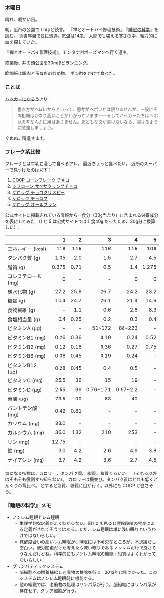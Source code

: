 ### 木曜日

晴れ、暖かい日。

朝。近所の公園で１hほど読書。
『禅とオートバイ修理技術』、『[睡眠の科学](https://www.amazon.co.jp/%E7%9D%A1%E7%9C%A0%E3%81%AE%E7%A7%91%E5%AD%A6%E3%83%BB%E6%94%B9%E8%A8%82%E6%96%B0%E7%89%88-%E3%81%AA%E3%81%9C%E7%9C%A0%E3%82%8B%E3%81%AE%E3%81%8B-%E3%81%AA%E3%81%9C%E7%9B%AE%E8%A6%9A%E3%82%81%E3%82%8B%E3%81%AE%E3%81%8B-%E3%83%96%E3%83%AB%E3%83%BC%E3%83%90%E3%83%83%E3%82%AF%E3%82%B9-%E6%AB%BB%E4%BA%95/dp/4065020263)』を読む。
読書序盤で蚊に遭遇。気温は14度。
人間でも堪える寒さの中、精力的に血を探していた。

『禅とオートバイ修理技術』。モンタナ州ボーズマンへ行く道中。

終業後、井の頭公園を30mほどランニング。

晩御飯は豚肉と玉ねぎの炒め物。
ポン酢をかけて食べた。

### ことば

[ハッカーになろう](https://cruel.org/freeware/hacker.html)より：

> 書き方がへぼいからといって、思考がヘボいとは限りませんが、一般にその相関はかなり高いことがわかっています――そしてハッカーたちはヘボい思考なんかに用はありません。まともな文が書けないなら、書けるように勉強しましょう。

ぐぬぬ。精進すます。

### フレーク系比較

フレークとは牛乳に浸して食べるアレ。
最近ちょっと食べたい。
近所のスーパーで見つけたのは以下：

1. [COOP コーンフレーク チョコ](https://goods.jccu.coop/lineup/4902220158509.html)
1. [シスコーン サクサクリングチョコ](https://www.nissin.com/jp/products/items/11817)
1. [ケロッグ チョコクリスピー](https://www.kelloggs.com/ja-jp/products/coco/coco-kuns-chocolate-krispies.html)
1. [ケロッグ チョコワ](https://www.kelloggs.com/ja-jp/products/coco/coco-kuns-chocowa.html)
1. [ケロッグ オールブラン](https://www.kelloggs.com/ja-jp/products/all-bran/bran-rich.html)

公式サイトに掲載されている情報から一食分（30g当たり）に含まれる栄養成分を表にしてみた
（1 と 5 は公式サイトでは１食40g だったため、30g分に換算した）：

||1|2|3|4|5|
|---|--:|--:|--:|--:|--:|
|エネルギー (kcal)|118|115|116|115|106|
|タンパク質 (g)|1.35|2.0|1.5|2.7|4.5|
|脂質 (g)|0.375|0.71|0.5|1.4|1.275|
|コレステロール (mg)|0|-|-|0|0|
|炭水化物 (g)|27.2|25.8|26.7|24.2|23.2|
|糖類 (g)|10.4|24.7|26.1|21.4|14.9|
|食物繊維 (g)|-|1.1|0.6|2.8|8.3|
|食塩相当量 (g)|0.4|0.25|0.2|0.3|0.4|
|ビタミンA (μg)|-|-|51~172|88~223|-|
|ビタミンB1 (mg)|0.26|0.36|0.19|0.24|0.52|
|ビタミンB2 (mg)|0.12|0.18|0.36|0.27|0.75|
|ビタミンB6 (mg)|0.38|0.45|0.19|0.24|-|
|ビタミンB12 (μg)|0.28|0.45|0.4|0.5|-|
|ビタミンC (mg)|25.5|36|15|19|-|
|ビタミンD (μg)|2.55|99|0.76~1.71|0.97~2.2|-|
|葉酸 (μg)|73.5|99|63|49|-|
|パントテン酸 (mg)|0.42|0.81|-|-|-|
|カリウム (mg)|33.0|-|-|-|-|
|カルシウム (mg)|36.0|132|210|253|-|
|リン (mg)|12.75|-|-|-|-|
|鉄 (mg)|3.0|4.2|2.6|4.9|3.8|
|ナイアシン (mg)|3.7|4.2|3.6|2.7|4.5|

気になる指標は、カロリー、タンパク質、 脂質、糖質ぐらいか。
（それら以外はそもそも役割すら知らない）。
カロリーは横並び。タンパク質はどれも低くどんぐりの背比べ。
とすると脂質、糖質に目が行く。以外にも COOP が良さそう。

### 『睡眠の科学』 メモ

- ノンレム睡眠とレム睡眠
    - 生理学的な定義がよくわからない。図1-2 を見ると睡眠段階の程度による定義がされてそうではある。ただ、レム睡眠は単に浅い眠りというわけではないらしい。
    - 覚醒度合いの高いレム睡眠が、睡眠には不可欠なところが、不思議だし面白い。疲労回復だけを考えたら深い眠りであるノンレムだけで良さそうなんだけどね。科学的にもノンレム睡眠の機能・役割はよくわかってないらしい。
- グリンパティックシステム
    - 脳細胞への栄養補給と老廃物の排除を行う。2012年に見つかった。このシステムはノンレム睡眠時に機能する。
    - 他の組織では、老廃物の処理はリンパ系が行う。脳組織にはリンパ系が存在せず、グリア細胞が行う。
